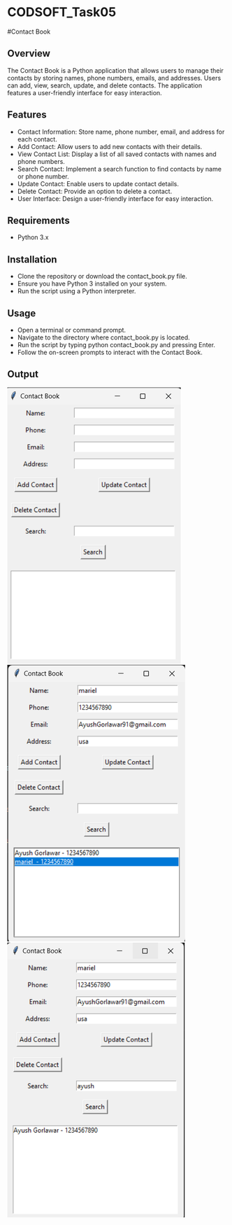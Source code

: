 # CODSOFT_Task05

#Contact Book

## Overview
The Contact Book is a Python application that allows users to manage their contacts by storing names, phone numbers, emails, and addresses. Users can add, view, search, update, and delete contacts. The application features a user-friendly interface for easy interaction.

## Features

- Contact Information: Store name, phone number, email, and address for each contact.
- Add Contact: Allow users to add new contacts with their details.
- View Contact List: Display a list of all saved contacts with names and phone numbers.
- Search Contact: Implement a search function to find contacts by name or phone number.
- Update Contact: Enable users to update contact details.
- Delete Contact: Provide an option to delete a contact.
- User Interface: Design a user-friendly interface for easy interaction.

## Requirements
- Python 3.x

## Installation
- Clone the repository or download the contact_book.py file.
- Ensure you have Python 3 installed on your system.
- Run the script using a Python interpreter.

## Usage
- Open a terminal or command prompt.
- Navigate to the directory where contact_book.py is located.
- Run the script by typing python contact_book.py and pressing Enter.
- Follow the on-screen prompts to interact with the Contact Book.

## Output
![Output1](https://github.com/AyushGorlawar/CODSOFT_Task05/blob/main/Out1.png)
![Output2](https://github.com/AyushGorlawar/CODSOFT_Task05/blob/main/Out2.png)
![Output3](https://github.com/AyushGorlawar/CODSOFT_Task05/blob/main/Out3.png)
